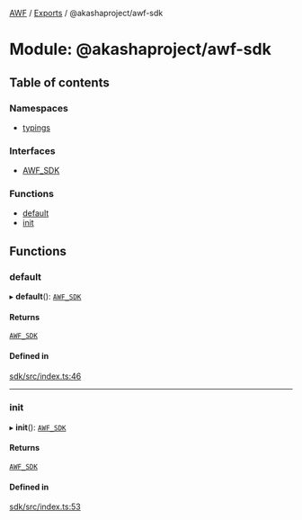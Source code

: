 [AWF](../README.md) / [Exports](../modules.md) / @akashaproject/awf-sdk

# Module: @akashaproject/awf-sdk

## Table of contents

### Namespaces

- [typings](_akashaproject_awf_sdk.typings.md)

### Interfaces

- [AWF\_SDK](../interfaces/_akashaproject_awf_sdk.AWF_SDK.md)

### Functions

- [default](_akashaproject_awf_sdk.md#default)
- [init](_akashaproject_awf_sdk.md#init)

## Functions

### default

▸ **default**(): [`AWF_SDK`](../interfaces/_akashaproject_awf_sdk.AWF_SDK.md)

#### Returns

[`AWF_SDK`](../interfaces/_akashaproject_awf_sdk.AWF_SDK.md)

#### Defined in

[sdk/src/index.ts:46](https://github.com/AKASHAorg/akasha-world-framework/blob/d41b6a20/sdk/src/index.ts#L46)

___

### init

▸ **init**(): [`AWF_SDK`](../interfaces/_akashaproject_awf_sdk.AWF_SDK.md)

#### Returns

[`AWF_SDK`](../interfaces/_akashaproject_awf_sdk.AWF_SDK.md)

#### Defined in

[sdk/src/index.ts:53](https://github.com/AKASHAorg/akasha-world-framework/blob/d41b6a20/sdk/src/index.ts#L53)

